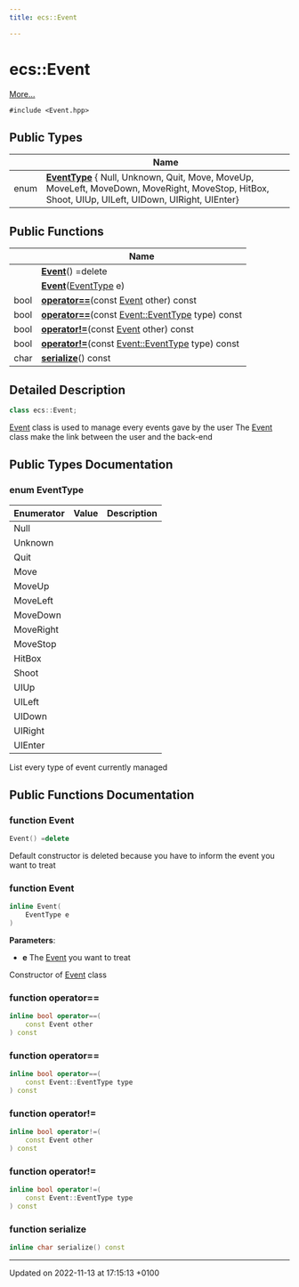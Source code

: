 ```yaml
---
title: ecs::Event

---
```


# ecs::Event



 [More...](#detailed-description)


`#include <Event.hpp>`

## Public Types

|                | Name           |
| -------------- | -------------- |
| enum| **[EventType](Classes/classecs_1_1_event.md#enum-eventtype)** { Null, Unknown, Quit, Move, MoveUp, MoveLeft, MoveDown, MoveRight, MoveStop, HitBox, Shoot, UIUp, UILeft, UIDown, UIRight, UIEnter} |

## Public Functions

|                | Name           |
| -------------- | -------------- |
| | **[Event](Classes/classecs_1_1_event.md#function-event)**() =delete |
| | **[Event](Classes/classecs_1_1_event.md#function-event)**([EventType](Classes/classecs_1_1_event.md#enum-eventtype) e) |
| bool | **[operator==](Classes/classecs_1_1_event.md#function-operator==)**(const [Event](Classes/classecs_1_1_event.md) other) const |
| bool | **[operator==](Classes/classecs_1_1_event.md#function-operator==)**(const [Event::EventType](Classes/classecs_1_1_event.md#enum-eventtype) type) const |
| bool | **[operator!=](Classes/classecs_1_1_event.md#function-operator!=)**(const [Event](Classes/classecs_1_1_event.md) other) const |
| bool | **[operator!=](Classes/classecs_1_1_event.md#function-operator!=)**(const [Event::EventType](Classes/classecs_1_1_event.md#enum-eventtype) type) const |
| char | **[serialize](Classes/classecs_1_1_event.md#function-serialize)**() const |

## Detailed Description

```cpp
class ecs::Event;
```


[Event](Classes/classecs_1_1_event.md) class is used to manage every events gave by the user The [Event](Classes/classecs_1_1_event.md) class make the link between the user and the back-end 

## Public Types Documentation

### enum EventType

| Enumerator | Value | Description |
| ---------- | ----- | ----------- |
| Null | |   |
| Unknown | |   |
| Quit | |   |
| Move | |   |
| MoveUp | |   |
| MoveLeft | |   |
| MoveDown | |   |
| MoveRight | |   |
| MoveStop | |   |
| HitBox | |   |
| Shoot | |   |
| UIUp | |   |
| UILeft | |   |
| UIDown | |   |
| UIRight | |   |
| UIEnter | |   |




List every type of event currently managed 


## Public Functions Documentation

### function Event

```cpp
Event() =delete
```


Default constructor is deleted because you have to inform the event you want to treat 


### function Event

```cpp
inline Event(
    EventType e
)
```


**Parameters**: 

  * **e** The [Event](Classes/classecs_1_1_event.md) you want to treat 


Constructor of [Event](Classes/classecs_1_1_event.md) class 


### function operator==

```cpp
inline bool operator==(
    const Event other
) const
```


### function operator==

```cpp
inline bool operator==(
    const Event::EventType type
) const
```


### function operator!=

```cpp
inline bool operator!=(
    const Event other
) const
```


### function operator!=

```cpp
inline bool operator!=(
    const Event::EventType type
) const
```


### function serialize

```cpp
inline char serialize() const
```


-------------------------------

Updated on 2022-11-13 at 17:15:13 +0100